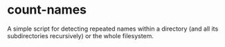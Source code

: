 # count-names
A simple script for detecting repeated names within a directory (and all its subdirectories recursively) or the whole filesystem.
